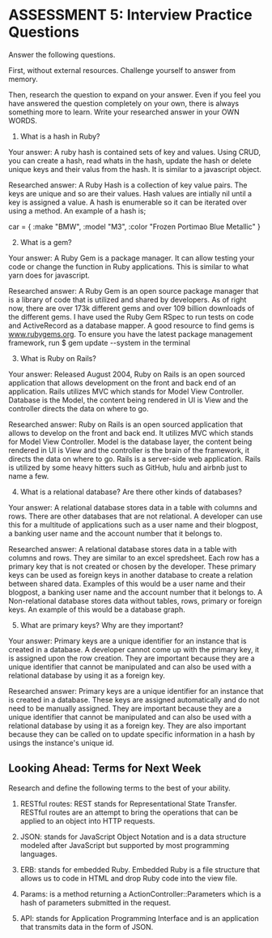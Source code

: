 # ASSESSMENT 5: Interview Practice Questions

Answer the following questions.

First, without external resources. Challenge yourself to answer from memory.

Then, research the question to expand on your answer. Even if you feel you have answered the question completely on your own, there is always something more to learn. Write your researched answer in your OWN WORDS.

1. What is a hash in Ruby?

Your answer: A ruby hash is contained sets of key and values. Using CRUD, you can create a hash, read whats in the hash, update the hash or delete unique keys and their valus from the hash. It is similar to a javascript object. 

Researched answer: A Ruby Hash is a collection of key value pairs. The keys are unique and so are their values. Hash values are intially nil until a key is assigned a value. A hash is enumerable so it can be iterated over using a method. An example of a hash is;

car = { :make "BMW", :model "M3", :color "Frozen Portimao Blue Metallic"  }

2. What is a gem?

Your answer: A Ruby Gem is a package manager. It can allow testing your code or change the function in Ruby applications. This is similar to what yarn does for javascript. 

Researched answer: A Ruby Gem is an open source package manager that is a library of code that is utilized and shared by developers. As of right now, there are over 173k different gems and over 109 billion downloads of the different gems. I have used the Ruby Gem RSpec to run tests on code and ActiveRecord as a database mapper. A good resource to find gems is www.rubygems.org. To ensure you have the latest package management framework, run $ gem update --system in the terminal 

3. What is Ruby on Rails?

Your answer: Released August 2004, Ruby on Rails is an open sourced application that allows development on the front and back end of an application. Rails utilizes MVC which stands for Model View Controller. Database is the Model, the content being rendered in UI is View and the controller directs the data on where to go.  

Researched answer: Ruby on Rails is an open sourced application that allows to develop on the front and back end. It utilizes MVC which stands for Model View Controller. Model is the database layer, the content being rendered in UI is View and the controller is the brain of the framework, it directs the data on where to go. Rails is a server-side web application. Rails is utilized by some heavy hitters such as GitHub, hulu and airbnb just to name a few. 

4. What is a relational database? Are there other kinds of databases?

Your answer: A relational database stores data in a table with columns and rows. There are other databases that are not relational. A developer can use this for a multitude of applications such as a user name and their blogpost, a banking user name and the account number that it belongs to. 

Researched answer: A relational database stores data in a table with columns and rows. They are similar to an excel spredsheet. Each row has a primary key that is not created or chosen by the developer. These primary keys can be used as foreign keys in another database to create a relation between shared data. Examples of this would be a user name and their blogpost, a banking user name and the account number that it belongs to. A Non-relational database stores data without tables, rows, primary or foreign keys. An example of this would be a database graph. 

5. What are primary keys? Why are they important?

Your answer: Primary keys are a unique identifier for an instance that is created in a database. A developer cannot come up with the primary key, it is assigned upon the row creation. They are important because they are a unique identifier that cannot be manipulated and can also be used with a relational database by using it as a foreign key. 

Researched answer: Primary keys are a unique identifier for an instance that is created in a database. These keys are assigned automatically and do not need to be manually assigned.  They are important because they are a unique identifier that cannot be manipulated and can also be used with a relational database by using it as a foreign key. They are also important because they can be called on to update specific information in a hash by usings the instance's unique id. 

## Looking Ahead: Terms for Next Week

Research and define the following terms to the best of your ability.

1. RESTful routes: REST stands for Representational State Transfer. RESTful routes are an attempt to bring the operations that can be applied to an object into HTTP requests.

2. JSON: stands for JavaScript Object Notation and is a data structure modeled after JavaScript but supported by most programming languages.

3. ERB: stands for embedded Ruby. Embedded Ruby is a file structure that allows us to code in HTML and drop Ruby code into the view file.

4. Params: is a method returning a ActionController::Parameters which is a hash of parameters submitted in the request.

5. API: stands for Application Programming Interface and is an application that transmits data in the form of JSON.
